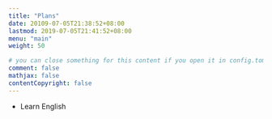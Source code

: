 ```yaml
---
title: "Plans"
date: 20109-07-05T21:38:52+08:00
lastmod: 2019-07-05T21:41:52+08:00
menu: "main"
weight: 50

# you can close something for this content if you open it in config.toml.
comment: false
mathjax: false
contentCopyright: false
---
```


- Learn English

